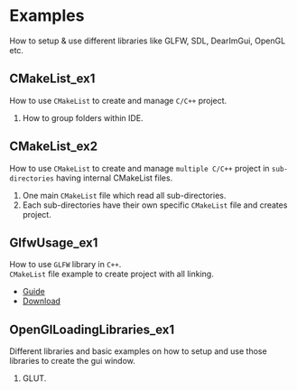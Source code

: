 # **Examples**
How to setup & use different libraries like GLFW, SDL, DearImGui, OpenGL etc.



## CMakeList_ex1
How to use `CMakeList` to create and manage `C/C++` project.
1. How to group folders within IDE.


## CMakeList_ex2
How to use `CMakeList` to create and manage `multiple C/C++` project in `sub-directories` having internal CMakeList files.
1. One main `CMakeList` file which read all sub-directories.
2. Each sub-directories have their own specific `CMakeList` file and creates project.


## GlfwUsage_ex1
How to use `GLFW` library in `C++`.<br/>
`CMakeList` file example to create project with all linking.
- [Guide](https://www.glfw.org/docs/latest/intro_guide.html)
- [Download](https://www.glfw.org/download)


## OpenGlLoadingLibraries_ex1
Different libraries and basic examples on how to setup and use those libraries to create the gui window.
1. GLUT.